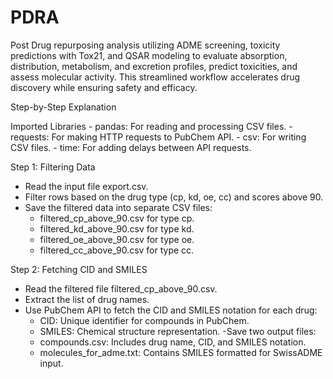 # PDRA
Post Drug repurposing analysis utilizing ADME screening, toxicity predictions with Tox21, and QSAR modeling to evaluate absorption, distribution, metabolism, and excretion profiles, predict toxicities, and assess molecular activity. This streamlined workflow accelerates drug discovery while ensuring safety and efficacy.

Step-by-Step Explanation

Imported Libraries
	- pandas: For reading and processing CSV files.
	- requests: For making HTTP requests to PubChem API.
	- csv: For writing CSV files.
	- time: For adding delays between API requests.

Step 1: Filtering Data

- Read the input file export.csv.
- Filter rows based on the drug type (cp, kd, oe, cc) and scores above 90.
- Save the filtered data into separate CSV files:
	- filtered_cp_above_90.csv for type cp.
	- filtered_kd_above_90.csv for type kd.
	- filtered_oe_above_90.csv for type oe.
	- filtered_cc_above_90.csv for type cc.

Step 2: Fetching CID and SMILES

- Read the filtered file filtered_cp_above_90.csv.
- Extract the list of drug names.
- Use PubChem API to fetch the CID and SMILES notation for each drug:
	- CID: Unique identifier for compounds in PubChem.
	- SMILES: Chemical structure representation.
-Save two output files:
	- compounds.csv: Includes drug name, CID, and SMILES notation.
	- molecules_for_adme.txt: Contains SMILES formatted for SwissADME input.